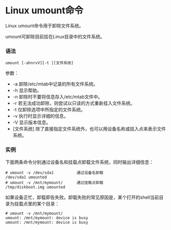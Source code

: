 # Linux umount命令

Linux umount命令用于卸除文件系统。

umount可卸除目前挂在Linux目录中的文件系统。

### 语法

    umount [-ahnrvV][-t ][文件系统]

参数：

- -a   卸除/etc/mtab中记录的所有文件系统。
- -h   显示帮助。
- -n   卸除时不要将信息存入/etc/mtab文件中。
- -r   若无法成功卸除，则尝试以只读的方式重新挂入文件系统。
- -t   仅卸除选项中所指定的文件系统。
- -v   执行时显示详细的信息。
- -V   显示版本信息。
- [文件系统]   除了直接指定文件系统外，也可以用设备名称或挂入点来表示文件系统。

### 实例

下面两条命令分别通过设备名和挂载点卸载文件系统，同时输出详细信息：

    # umount -v /dev/sda1          通过设备名卸载  
    /dev/sda1 umounted  
    # umount -v /mnt/mymount/      通过挂载点卸载  
    /tmp/diskboot.img umounted 
    

如果设备正忙，卸载即告失败。卸载失败的常见原因是，某个打开的shell当前目录为挂载点里的某个目录：

    # umount -v /mnt/mymount/  
    umount: /mnt/mymount: device is busy  
    umount: /mnt/mymount: device is busy 
    